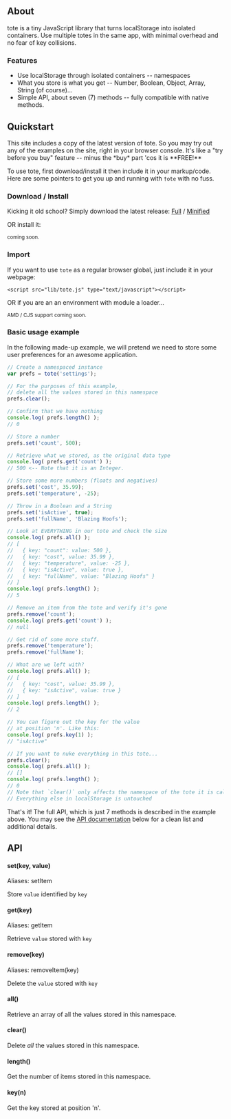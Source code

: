 <a name="about"></a>
## About

tote is a tiny JavaScript library that turns localStorage into isolated containers. 
Use multiple totes in the same app, with minimal overhead and no fear of key collisions.

### Features

- Use localStorage through isolated containers -- namespaces
- What you store is what you get -- Number, Boolean, Object, Array, String (of course)...
- Simple API, about seven (7) methods -- fully compatible with native methods.


<a name="quickstart"></a>
## Quickstart

<p class="note note-info">
This site includes a copy of the latest version of tote. So you may try out any of the 
examples on the site, right in your browser console. It's like a "try before you buy" feature
-- minus the *buy* part 'cos it is **FREE!**
</p>

To use tote, first download/install it then include it in your markup/code.
Here are some pointers to get you up and running with `†ote` with no fuss.


### Download / Install

Kicking it old school? Simply download the latest release: <a href="dist/tote.js">Full</a>
/ <a href="dist/tote.min.js">Minified</a>

OR install it:

<small class="muted">coming soon.</small>


### Import

If you want to use `tote` as a regular browser global, just include it in your webpage:

```markup
<script src="lib/tote.js" type="text/javascript"></script>
```

OR if you are an an environment with module a loader...

<small class="muted">AMD / CJS support coming soon.</small>


### Basic usage example

In the following made-up example, we will pretend we need to store some user preferences
for an awesome application.

```javascript
// Create a namespaced instance
var prefs = tote('settings');

// For the purposes of this example,
// delete all the values stored in this namespace
prefs.clear();

// Confirm that we have nothing
console.log( prefs.length() );
// 0

// Store a number
prefs.set('count', 500);

// Retrieve what we stored, as the original data type
console.log( prefs.get('count') );
// 500 <-- Note that it is an Integer.

// Store some more numbers (floats and negatives)
prefs.set('cost', 35.99);
prefs.set('temperature', -25);

// Throw in a Boolean and a String
prefs.set('isActive', true);
prefs.set('fullName', 'Blazing Hoofs');

// Look at EVERYTHING in our tote and check the size
console.log( prefs.all() );
// [
//   { key: "count": value: 500 }, 
//   { key: "cost", value: 35.99 }, 
//   { key: "temperature", value: -25 }, 
//   { key: "isActive", value: true }, 
//   { key: "fullName", value: "Blazing Hoofs" } 
// ] 
console.log( prefs.length() );
// 5

// Remove an item from the tote and verify it's gone
prefs.remove('count');
console.log( prefs.get('count') );
// null

// Get rid of some more stuff.
prefs.remove('temperature');
prefs.remove('fullName');

// What are we left with?
console.log( prefs.all() );
// [
//   { key: "cost", value: 35.99 }, 
//   { key: "isActive", value: true }
// ]
console.log( prefs.length() );
// 2

// You can figure out the key for the value 
// at position 'n'. Like this:
console.log( prefs.key(1) );
// "isActive" 

// If you want to nuke everything in this tote...
prefs.clear();
console.log( prefs.all() );
// []
console.log( prefs.length() );
// 0 
// Note that `clear()` only affects the namespace of the tote it is called on. 
// Everything else in localStorage is untouched
```

That's it! The full API, which is just 7 methods is described in the example above.
You may see the [API documentation](#api) below for a clean list and additional details.


<a name="api"></a>
## API

#### set(key, value)

Aliases: setItem

Store `value` identified by `key`

#### get(key)

Aliases: getItem

Retrieve `value` stored with `key`

#### remove(key)

Aliases: removeItem(key)

Delete the `value` stored with `key`

#### all()

Retrieve an array of all the values stored in this namespace.

#### clear()

Delete *all* the values stored in this namespace.

#### length()

Get the number of items stored in this namespace.

#### key(n)

Get the key stored at position 'n'.

